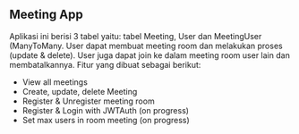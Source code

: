 ## Meeting App

Aplikasi ini berisi 3 tabel yaitu: tabel Meeting, User dan MeetingUser (ManyToMany. User dapat membuat meeting room dan melakukan proses (update & delete). User juga dapat join ke dalam meeting room user lain dan membatalkannya. Fitur yang dibuat sebagai berikut:


- View all meetings
- Create, update, delete Meeting
- Register & Unregister meeting room
- Register & Login with JWTAuth (on progress)
- Set max users in room meeting (on progress)
